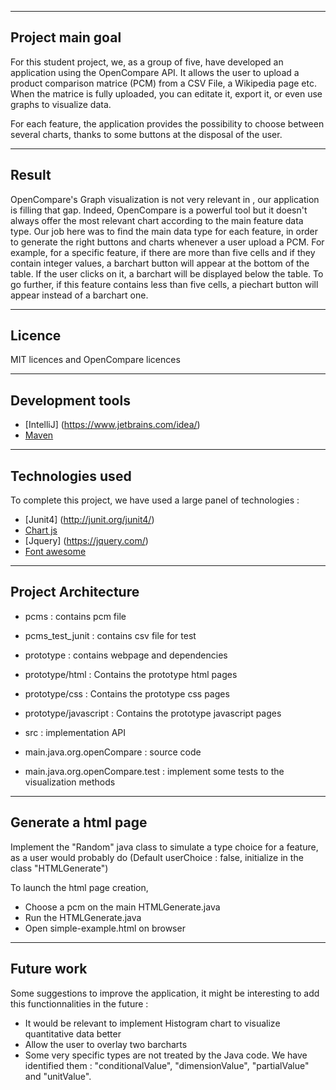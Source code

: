 ----------------------
Project main goal
----------------------

For this student project, we, as a group of five, have developed an application using the OpenCompare API. It allows the user to upload a product comparison matrice (PCM)
from a CSV File, a Wikipedia page etc. When the matrice is fully uploaded, you can editate it, export it, or even use graphs to visualize data.

For each feature, the application provides the possibility to choose between several charts, thanks to some buttons at the disposal of the user.


----------------------
Result
----------------------

OpenCompare's Graph visualization is not very relevant in , our application is filling that gap.
Indeed, OpenCompare is a powerful tool but it doesn't always offer the most relevant chart according to the main feature data type.
Our job here was to find the main data type for each feature, in order to generate the right buttons and charts whenever a user upload a PCM.
For example, for a specific feature, if there are more than five cells and if they contain integer values, a barchart button will appear at the bottom of the table.
If the user clicks on it, a barchart will be displayed below the table.
To go further, if this feature contains less than five cells, a piechart button will appear instead of a barchart one.



----------------------
Licence
----------------------

MIT licences and OpenCompare licences



----------------------
Development tools
----------------------

* [IntelliJ] (https://www.jetbrains.com/idea/)
* [Maven](https://maven.apache.org/)

----------------------
Technologies used
----------------------

To complete this project, we have used a large panel of technologies :

* [Junit4] (http://junit.org/junit4/)
* [Chart js](http://www.chartjs.org/)
* [Jquery] (https://jquery.com/)
* [Font awesome](http://fontawesome.io/)


----------------------
Project Architecture
----------------------

* pcms : contains pcm file
 * pcms_test_junit : contains csv file for test
* prototype : contains webpage and dependencies
 * prototype/html : Contains the prototype html pages
 * prototype/css : Contains the prototype css pages
 * prototype/javascript : Contains the prototype javascript pages

* src : implementation API
 * main.java.org.openCompare : source code
 * main.java.org.openCompare.test : implement some tests to the visualization methods

 ----------------------
 Generate a html page
 ----------------------
 Implement the "Random" java class to simulate a type choice for a feature, as a user would probably do
 (Default userChoice : false, initialize in the class "HTMLGenerate")

 To launch the html page creation,
 * Choose a pcm on the main HTMLGenerate.java
 * Run the HTMLGenerate.java
 * Open simple-example.html on browser

----------------------
Future work
----------------------

Some suggestions to improve the application, it might be interesting to add this functionnalities in the future :
* It would be relevant to implement Histogram chart to visualize quantitative data better
* Allow the user to overlay two barcharts
* Some very specific types are not treated by the Java code. We have identified them : "conditionalValue", "dimensionValue", "partialValue" and "unitValue".

